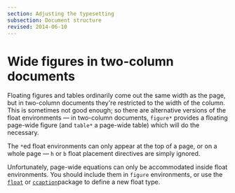 ```yaml
---
section: Adjusting the typesetting
subsection: Document structure
revised: 2014-06-10
---
```

# Wide figures in two-column documents

Floating figures and tables ordinarily come out the same width as the
page, but in two-column documents they're restricted to the width of
the column.  This is sometimes not good enough; so there are alternative
versions of the float environments&nbsp;&mdash; in two-column documents,
`figure*` provides a floating page-wide figure (and `table*` a
page-wide table) which will do the necessary.

The `*`ed float environments can only appear at the top of a page,
or on a whole page&nbsp;&mdash; `h` or `b` float placement directives are
simply ignored.

Unfortunately, page-wide equations can only be accommodated inside
float environments.  You should include them in `figure` environments,
or use the [`float`](https://ctan.org/pkg/float) or [`ccaption`](https://ctan.org/pkg/ccaption)package to define a
new float type. 

